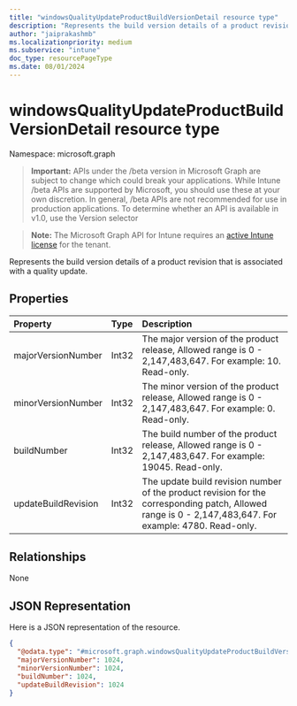```yaml
---
title: "windowsQualityUpdateProductBuildVersionDetail resource type"
description: "Represents the build version details of a product revision that is associated with a quality update."
author: "jaiprakashmb"
ms.localizationpriority: medium
ms.subservice: "intune"
doc_type: resourcePageType
ms.date: 08/01/2024
---
```


# windowsQualityUpdateProductBuildVersionDetail resource type

Namespace: microsoft.graph

> **Important:** APIs under the /beta version in Microsoft Graph are subject to change which could break your applications. While Intune /beta APIs are supported by Microsoft, you should use these at your own discretion. In general, /beta APIs are not recommended for use in production applications. To determine whether an API is available in v1.0, use the Version selector

> **Note:** The Microsoft Graph API for Intune requires an [active Intune license](https://go.microsoft.com/fwlink/?linkid=839381) for the tenant.

Represents the build version details of a product revision that is associated with a quality update.

## Properties
|Property|Type|Description|
|:---|:---|:---|
|majorVersionNumber|Int32|The major version of the product release, Allowed range is 0 - 2,147,483,647. For example: 10. Read-only.|
|minorVersionNumber|Int32|The minor version of the product release, Allowed range is 0 - 2,147,483,647. For example: 0. Read-only.|
|buildNumber|Int32|The build number of the product release, Allowed range is 0 - 2,147,483,647. For example: 19045. Read-only.|
|updateBuildRevision|Int32|The update build revision number of the product revision for the corresponding patch, Allowed range is 0 - 2,147,483,647. For example: 4780. Read-only.|

## Relationships
None

## JSON Representation
Here is a JSON representation of the resource.
<!-- {
  "blockType": "resource",
  "@odata.type": "microsoft.graph.windowsQualityUpdateProductBuildVersionDetail"
}
-->
``` json
{
  "@odata.type": "#microsoft.graph.windowsQualityUpdateProductBuildVersionDetail",
  "majorVersionNumber": 1024,
  "minorVersionNumber": 1024,
  "buildNumber": 1024,
  "updateBuildRevision": 1024
}
```